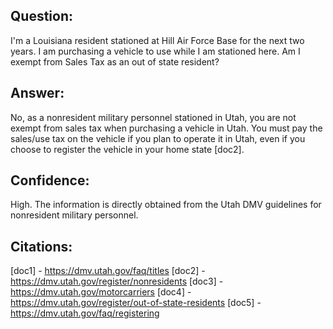 ## Question:
I'm a Louisiana resident stationed at Hill Air Force Base for the next two years. I am purchasing a vehicle to use while I am stationed here. Am I exempt from Sales Tax as an out of state resident?

## Answer:
No, as a nonresident military personnel stationed in Utah, you are not exempt from sales tax when purchasing a vehicle in Utah. You must pay the sales/use tax on the vehicle if you plan to operate it in Utah, even if you choose to register the vehicle in your home state [doc2].

## Confidence:
High. The information is directly obtained from the Utah DMV guidelines for nonresident military personnel.

## Citations:
[doc1] - https://dmv.utah.gov/faq/titles
[doc2] - https://dmv.utah.gov/register/nonresidents
[doc3] - https://dmv.utah.gov/motorcarriers
[doc4] - https://dmv.utah.gov/register/out-of-state-residents
[doc5] - https://dmv.utah.gov/faq/registering
